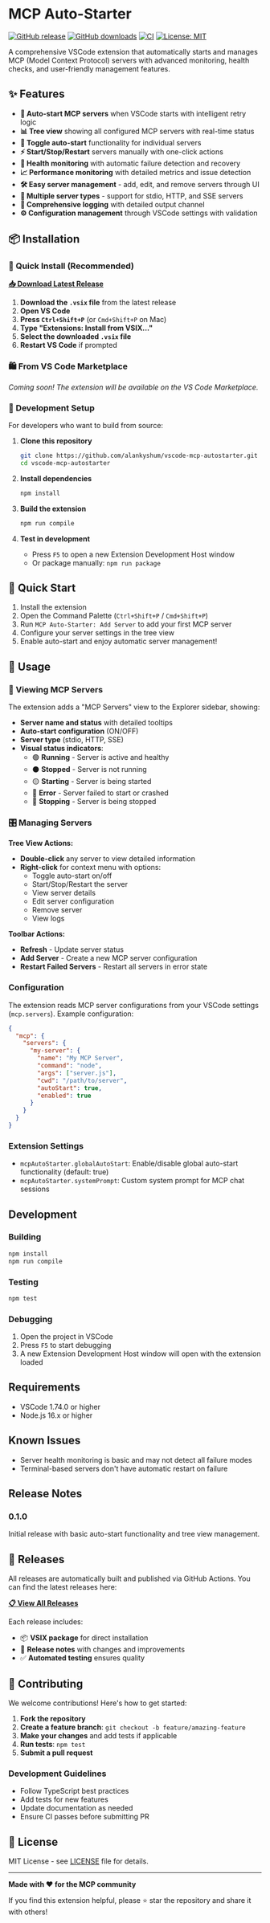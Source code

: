 # MCP Auto-Starter

[![GitHub release](https://img.shields.io/github/release/alankyshum/vscode-mcp-autostarter.svg)](https://github.com/alankyshum/vscode-mcp-autostarter/releases)
[![GitHub downloads](https://img.shields.io/github/downloads/alankyshum/vscode-mcp-autostarter/total.svg)](https://github.com/alankyshum/vscode-mcp-autostarter/releases)
[![CI](https://github.com/alankyshum/vscode-mcp-autostarter/workflows/CI/badge.svg)](https://github.com/alankyshum/vscode-mcp-autostarter/actions)
[![License: MIT](https://img.shields.io/badge/License-MIT-yellow.svg)](https://opensource.org/licenses/MIT)

A comprehensive VSCode extension that automatically starts and manages MCP (Model Context Protocol) servers with advanced monitoring, health checks, and user-friendly management features.

## ✨ Features

- **🚀 Auto-start MCP servers** when VSCode starts with intelligent retry logic
- **📊 Tree view** showing all configured MCP servers with real-time status
- **🔄 Toggle auto-start** functionality for individual servers
- **⚡ Start/Stop/Restart** servers manually with one-click actions
- **💚 Health monitoring** with automatic failure detection and recovery
- **📈 Performance monitoring** with detailed metrics and issue detection
- **🛠️ Easy server management** - add, edit, and remove servers through UI
- **🎯 Multiple server types** - support for stdio, HTTP, and SSE servers
- **📝 Comprehensive logging** with detailed output channel
- **⚙️ Configuration management** through VSCode settings with validation

## 📦 Installation

### 🎯 Quick Install (Recommended)

**[📥 Download Latest Release](https://github.com/alankyshum/vscode-mcp-autostarter/releases/latest)**

1. **Download the `.vsix` file** from the latest release
2. **Open VS Code**
3. **Press `Ctrl+Shift+P`** (or `Cmd+Shift+P` on Mac)
4. **Type "Extensions: Install from VSIX..."**
5. **Select the downloaded `.vsix` file**
6. **Restart VS Code** if prompted

### 🛍️ From VS Code Marketplace

*Coming soon! The extension will be available on the VS Code Marketplace.*

### 🔧 Development Setup

For developers who want to build from source:

1. **Clone this repository**
   ```bash
   git clone https://github.com/alankyshum/vscode-mcp-autostarter.git
   cd vscode-mcp-autostarter
   ```

2. **Install dependencies**
   ```bash
   npm install
   ```

3. **Build the extension**
   ```bash
   npm run compile
   ```

4. **Test in development**
   - Press `F5` to open a new Extension Development Host window
   - Or package manually: `npm run package`

## 🚀 Quick Start

1. Install the extension
2. Open the Command Palette (`Ctrl+Shift+P` / `Cmd+Shift+P`)
3. Run `MCP Auto-Starter: Add Server` to add your first MCP server
4. Configure your server settings in the tree view
5. Enable auto-start and enjoy automatic server management!

## 📖 Usage

### 👀 Viewing MCP Servers

The extension adds a "MCP Servers" view to the Explorer sidebar, showing:
- **Server name and status** with detailed tooltips
- **Auto-start configuration** (ON/OFF)
- **Server type** (stdio, HTTP, SSE)
- **Visual status indicators**:
  - 🟢 **Running** - Server is active and healthy
  - ⚫ **Stopped** - Server is not running
  - 🟡 **Starting** - Server is being started
  - 🔴 **Error** - Server failed to start or crashed
  - 🔄 **Stopping** - Server is being stopped

### 🎛️ Managing Servers

**Tree View Actions:**
- **Double-click** any server to view detailed information
- **Right-click** for context menu with options:
  - Toggle auto-start on/off
  - Start/Stop/Restart the server
  - View server details
  - Edit server configuration
  - Remove server
  - View logs

**Toolbar Actions:**
- **Refresh** - Update server status
- **Add Server** - Create a new MCP server configuration
- **Restart Failed Servers** - Restart all servers in error state

### Configuration

The extension reads MCP server configurations from your VSCode settings (`mcp.servers`). Example configuration:

```json
{
  "mcp": {
    "servers": {
      "my-server": {
        "name": "My MCP Server",
        "command": "node",
        "args": ["server.js"],
        "cwd": "/path/to/server",
        "autoStart": true,
        "enabled": true
      }
    }
  }
}
```

### Extension Settings

- `mcpAutoStarter.globalAutoStart`: Enable/disable global auto-start functionality (default: true)
- `mcpAutoStarter.systemPrompt`: Custom system prompt for MCP chat sessions

## Development

### Building

```bash
npm install
npm run compile
```

### Testing

```bash
npm test
```

### Debugging

1. Open the project in VSCode
2. Press `F5` to start debugging
3. A new Extension Development Host window will open with the extension loaded

## Requirements

- VSCode 1.74.0 or higher
- Node.js 16.x or higher

## Known Issues

- Server health monitoring is basic and may not detect all failure modes
- Terminal-based servers don't have automatic restart on failure

## Release Notes

### 0.1.0

Initial release with basic auto-start functionality and tree view management.

## 🚀 Releases

All releases are automatically built and published via GitHub Actions. You can find the latest releases here:

**[📋 View All Releases](https://github.com/alankyshum/vscode-mcp-autostarter/releases)**

Each release includes:
- 📦 **VSIX package** for direct installation
- 📝 **Release notes** with changes and improvements
- ✅ **Automated testing** ensures quality

## 🤝 Contributing

We welcome contributions! Here's how to get started:

1. **Fork the repository**
2. **Create a feature branch**: `git checkout -b feature/amazing-feature`
3. **Make your changes** and add tests if applicable
4. **Run tests**: `npm test`
5. **Submit a pull request**

### Development Guidelines

- Follow TypeScript best practices
- Add tests for new features
- Update documentation as needed
- Ensure CI passes before submitting PR

## 📄 License

MIT License - see [LICENSE](LICENSE) file for details.

---

**Made with ❤️ for the MCP community**

If you find this extension helpful, please ⭐ star the repository and share it with others!
